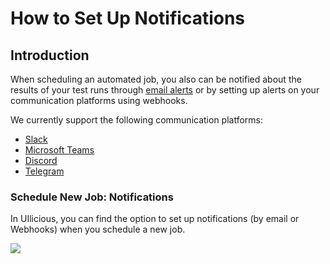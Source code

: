 # How to Set Up Notifications

## Introduction

When scheduling an automated job, you also can be notified about the results of your test runs through [email alerts](../schedule-an-automated-job/set-up-email-notifications.md) or by setting up alerts on your communication platforms using webhooks.

We currently support the following communication platforms:

* [Slack](../schedule-an-automated-job/set-up-slack-notifications.md)
* [Microsoft Teams](set-up-microsoft-teams-notifications.md)
* [Discord](set-up-discord-notifications.md)
* [Telegram](set-up-microsoft-teams-notifications.md)

### Schedule New Job: Notifications

In UIlicious, you can find the option to set up notifications (by email or Webhooks) when you schedule a new job.

![](https://res.cloudinary.com/di7y5b6ed/image/upload/v1652629045/ui-licious/setting-up-notifications/notify%20by%20email%20or%20notify%20by%20webhook.png)


